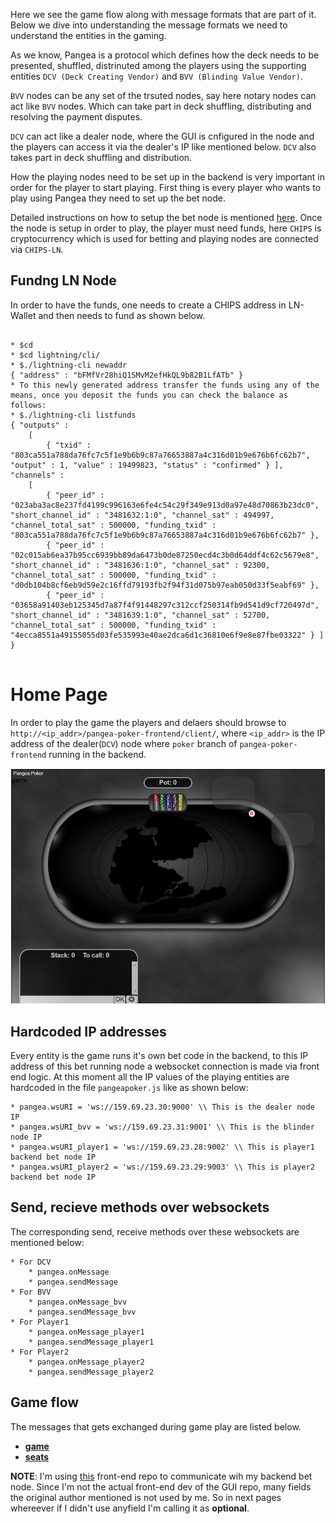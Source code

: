 Here we see the game flow along with message formats that are part of it. Below we dive into understanding the message formats we need to understand the entities in the gaming.

As we know, Pangea is a protocol which defines how the deck needs to be presented, shuffled, distrinuted among the players using the supporting entities `DCV (Deck Creating Vendor)` and `BVV (Blinding Value Vendor)`.

`BVV` nodes can be any set of the trsuted nodes, say here notary nodes can act like `BVV` nodes. Which can take part in deck shuffling, distributing and resolving the payment disputes.

`DCV` can act like a dealer node, where the GUI is cnfigured in the node and the players can access it via the dealer's IP like mentioned below. `DCV` also takes part in deck shuffling and distribution.

How the playing nodes need to be set up in the backend is very important in order for the player to start playing. First thing is every player who wants to play using Pangea they need to set up the bet node.

Detailed instructions on how to setup the bet node is mentioned [here](../README.md#Steps-to-compile). Once the node is setup in order to play, the player must need funds, here `CHIPS` is cryptocurrency which is used for betting and playing nodes are connected via `CHIPS-LN`.

## Fundng LN Node

In order to have the funds, one needs to create a CHIPS address in LN-Wallet and then needs to fund as shown below.
```

* $cd
* $cd lightning/cli/
* $./lightning-cli newaddr
{ "address" : "bFMfVr28hiQ1SMvM2efHkQL9b82B1LfATb" }
* To this newly generated address transfer the funds using any of the means, once you deposit the funds you can check the balance as follows:
* $./lightning-cli listfunds
{ "outputs" : 
	[ 
		{ "txid" : "803ca551a788da76fc7c5f1e9b6b9c87a76653887a4c316d01b9e676b6fc62b7", "output" : 1, "value" : 19499823, "status" : "confirmed" } ], "channels" : 
	[ 
		{ "peer_id" : "023aba3ac8e237fd4199c996163e6fe4c54c29f349e913d0a97e48d70863b23dc0", "short_channel_id" : "3481632:1:0", "channel_sat" : 494997, "channel_total_sat" : 500000, "funding_txid" : "803ca551a788da76fc7c5f1e9b6b9c87a76653887a4c316d01b9e676b6fc62b7" }, 
		{ "peer_id" : "02c015ab6ea37b95cc6939bb89da6473b0de87250ecd4c3b0d64ddf4c62c5679e8", "short_channel_id" : "3481636:1:0", "channel_sat" : 92300, "channel_total_sat" : 500000, "funding_txid" : "d0db104b8cf6eb9d59e2c16ffd79193fb2f94f31d075b97eab050d33f5eabf69" }, 
		{ "peer_id" : "03658a91403eb125345d7a87f4f91448297c312ccf250314fb9d541d9cf720497d", "short_channel_id" : "3481639:1:0", "channel_sat" : 52700, "channel_total_sat" : 500000, "funding_txid" : "4ecca8551a49155055d03fe535993e40ae2dca6d1c36810e6f9e8e87fbe03322" } ] }
		
```

# Home Page
In order to play the game the players and delaers should browse to `http://<ip_addr>/pangea-poker-frontend/client/`, where `<ip_addr>` is the IP address of the dealer(`DCV`) node where `poker` branch of `pangea-poker-frontend` running in the backend.

![Home page](./images/poker_home_page.png)

## Hardcoded IP addresses

Every entity is the game runs it's own bet code in the backend, to this IP address of this bet running node a websocket connection is made via front end logic. At this moment all the IP values of the playing entities are hardcoded in the file `pangeapoker.js` like as shown below:
```
* pangea.wsURI = 'ws://159.69.23.30:9000' \\ This is the dealer node IP
* pangea.wsURI_bvv = 'ws://159.69.23.31:9001' \\ This is the blinder node IP
* pangea.wsURI_player1 = 'ws://159.69.23.28:9002' \\ This is player1 backend bet node IP
* pangea.wsURI_player2 = 'ws://159.69.23.29:9003' \\ This is player2 backend bet node IP
```
## Send, recieve methods over websockets

The corresponding send, receive methods over these websockets are mentioned below:
```
* For DCV
	* pangea.onMessage			
	* pangea.sendMessage
* For BVV
	* pangea.onMessage_bvv			
	* pangea.sendMessage_bvv
* For Player1
	* pangea.onMessage_player1			
	* pangea.sendMessage_player1
* For Player2
	* pangea.onMessage_player2			
	* pangea.sendMessage_player2
```

## Game flow
The messages that gets exchanged during game play are listed below.
* [__game__](./method_game.md)
* [__seats__](./method_seats.md)

__NOTE__: I'm using [this](https://github.com/sg777/pangea-poker-frontend) front-end repo to communicate wih my backend bet node. Since I'm not the actual front-end dev of the GUI repo, many fields the original author mentioned is not used by me. So in next pages whereever if I didn't use anyfield I'm calling it as __optional__.
